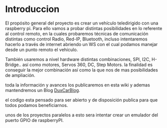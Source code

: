 # Introduccion #

El propósito general del proyecto es crear un vehículo teledirigido con una raspberry pi.
Para ello vamos a probar distintas posibilidades en lo referente al control remoto, en la cuales probaremos técnicas de comunicación distintas como control Radio, Red-IP, Bluetooth, incluso intentaremos hacerlo a través de internet abriendo un WS con el cual podamos manejar desde un punto remoto el vehículo.

También usaremos a nivel hardware distintas combinaciones, SPI, I2C, H-Bridge.. así como motores, Servos 360, DC, Step Motors. la finalidad es conseguir la mejor combinación así como la que nos de mas posibilidades de ampliación.

toda la información y avances los publicaremos en esta wiki y ademas mantendremos un Blog [DuxCarBlog](http://duxcar.duxnet.com/blog/).

el codigo esta pensado para ser abierto y de disposición publica para que todos podamos beneficiarnos.

unos de los proyectos paralelos a esto sera intentar crear un emulador del puerto GPIO de raspberryPI.